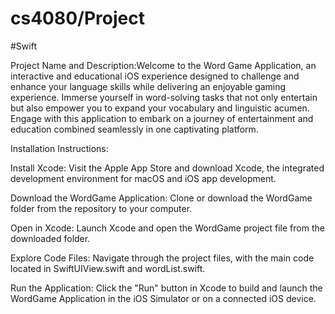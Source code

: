 # cs4080/Project
#Swift

Project Name and Description:Welcome to the Word Game Application, an interactive and educational iOS experience designed to challenge and enhance your language skills while delivering an enjoyable gaming experience. Immerse yourself in word-solving tasks that not only entertain but also empower you to expand your vocabulary and linguistic acumen. Engage with this application to embark on a journey of entertainment and education combined seamlessly in one captivating platform.

Installation Instructions:

Install Xcode:
Visit the Apple App Store and download Xcode, the integrated development environment for macOS and iOS app development.

Download the WordGame Application:
Clone or download the WordGame folder from the repository to your computer.

Open in Xcode:
Launch Xcode and open the WordGame project file from the downloaded folder.

Explore Code Files:
Navigate through the project files, with the main code located in SwiftUIView.swift and wordList.swift.

Run the Application:
Click the "Run" button in Xcode to build and launch the WordGame Application in the iOS Simulator or on a connected iOS device.
